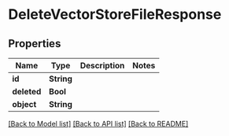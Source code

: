 # DeleteVectorStoreFileResponse

## Properties
Name | Type | Description | Notes
------------ | ------------- | ------------- | -------------
**id** | **String** |  | 
**deleted** | **Bool** |  | 
**object** | **String** |  | 

[[Back to Model list]](../README.md#documentation-for-models) [[Back to API list]](../README.md#documentation-for-api-endpoints) [[Back to README]](../README.md)



